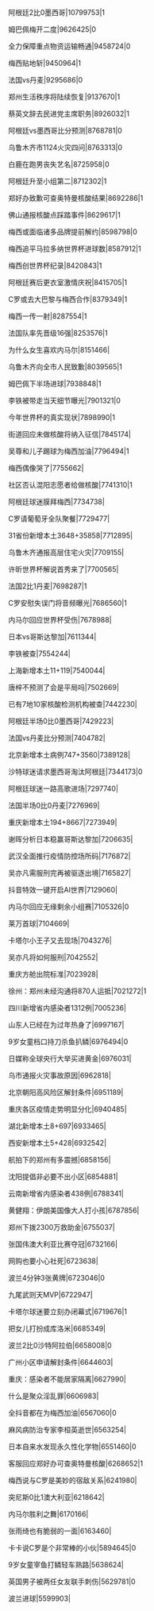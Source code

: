 阿根廷2比0墨西哥|10799753|1

姆巴佩梅开二度|9626425|0

全力保障重点物资运输畅通|9458724|0

梅西贴地斩|9450964|1

法国vs丹麦|9295686|0

郑州生活秩序将陆续恢复|9137670|1

蔡英文辞去民进党主席职务|8926032|1

阿根廷vs墨西哥比分预测|8768781|0

乌鲁木齐市1124火灾四问|8763313|0

白鹿在跑男丧失艺名|8725958|0

阿根廷升至小组第二|8712302|1

郑好办致歉可查奥特曼核酸结果|8692286|1

佛山通报核酸点踩踏事件|8629617|1

梅西或面临诸多品牌提前解约|8598798|0

梅西追平马拉多纳世界杯进球数|8587912|1

梅西创世界杯纪录|8420843|1

阿根廷赛后更衣室激情庆祝|8415705|1

C罗或去大巴黎与梅西合作|8379349|1

梅西一传一射|8287554|1

法国队率先晋级16强|8253576|1

为什么女生喜欢内马尔|8151466|

乌鲁木齐向全市人民致歉|8039565|1

姆巴佩下半场进球|7938848|1

李铁被带走当天细节曝光|7901321|0

今年世界杯的真实现状|7898990|1

街道回应未做核酸将纳入征信|7845174|

吴尊和儿子踢球为梅西加油|7796494|1

梅西偶像哭了|7755662|

社区否认混阳志愿者给做核酸|7741310|1

阿根廷球迷膜拜梅西|7734738|

C罗请葡萄牙全队聚餐|7729477|

31省份新增本土3648+35858|7712895|

乌鲁木齐通报高层住宅火灾|7709155|

许昕世界杯解说首秀来了|7700565|

法国2比1丹麦|7698287|1

C罗安慰失误门将音频曝光|7686560|1

内马尔回应世界杯受伤|7678988|

日本vs哥斯达黎加|7611344|

李铁被查|7554244|

上海新增本土11+119|7540044|

唐梓不预测了会是平局吗|7502669|

已有7地10家核酸检测机构被查|7442230|

阿根廷半场0比0墨西哥|7429223|

法国vs丹麦比分预测|7404782|

北京新增本土病例747+3560|7389128|

沙特球迷请求墨西哥淘汰阿根廷|7344173|0

阿根廷球迷一路高歌进场|7297740|

法国半场0比0丹麦|7276969|

重庆新增本土194+8667|7273949|

谢晖分析日本稳赢哥斯达黎加|7206635|

武汉全面推行疫情防控场所码|7176872|

吴亦凡需服刑完再被驱逐出境|7165827|

抖音特效一键开启AI世界|7129060|

内马尔回应无缘剩余小组赛|7105326|0

莱万首球|7104669|

卡塔尔小王子又去现场|7043276|

吴亦凡将如何服刑|7042552|

重庆方舱出院标准|7023928|

徐州：郑州未经沟通将870人运抵|7021272|1

四川新增省内感染者1312例|7005236|

山东人已经在为过年热身了|6997167|

9岁女童档口持刀杀鱼扒鳞|6976494|0

日媒称全球央行大举买进黄金|6976031|

乌市通报火灾事故原因|6962818|

北京朝阳高风险区解封条件|6951189|

重庆各区疫情走势明显分化|6940485|

湖北新增本土8+697|6933465|

西安新增本土5+428|6932542|

航拍下的郑州有多震撼|6858156|

沈阳提倡非必要不出小区|6854881|

云南新增省内感染者438例|6788341|

黄健翔：伊朗美国像大人打小孩|6787856|

郑州下拨2300万救助金|6755037|

张国伟澳大利亚比赛夺冠|6732166|

网购也要小心社死|6723638|

波兰4分钟3张黄牌|6723046|0

九尾武则天MVP|6722947|

卡塔尔球迷要立刻办闭幕式|6719676|1

把女儿打扮成库洛米|6685349|

波兰2比0沙特阿拉伯|6658008|0

广州小区申请解封条件|6644603|

重庆：感染者不能居家隔离|6627990|

什么是聚众淫乱罪|6606983|

全抖音都在为梅西加油|6567060|0

麻风病防治专家李桓英逝世|6563254|

日本自来水发现永久性化学物|6551460|0

客服回应郑好办可查奥特曼核酸|6268652|1

梅西说与C罗是美妙的宿敌关系|6241980|

突尼斯0比1澳大利亚|6218642|

内马尔胜利之舞|6170166|

张雨绮也有脆弱的一面|6163460|

卡卡说C罗是个非常棒的小伙|5894645|0

9岁女童宰鱼打鳞轻车熟路|5638624|

英国男子被两任女友联手刺伤|5629781|0

波兰进球|5599903|

